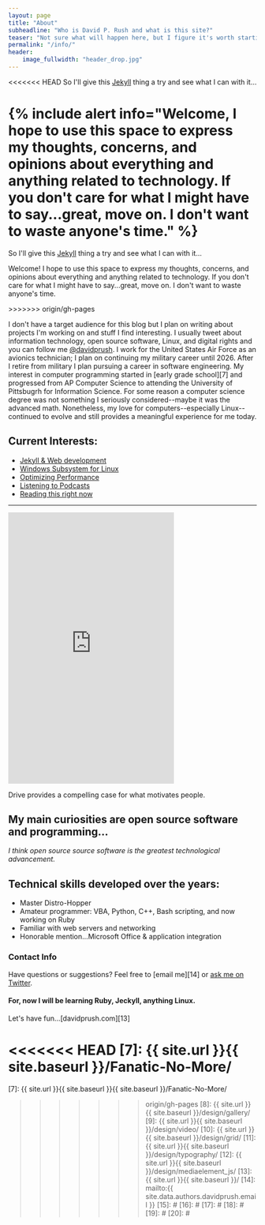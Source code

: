 ```yaml
---
layout: page
title: "About"
subheadline: "Who is David P. Rush and what is this site?"
teaser: "Not sure what will happen here, but I figure it's worth starting something on GitHub with this Jeckyll thing. Who knows? Maybe this we become something interesting for someone...maybe...at least one person."
permalink: "/info/"
header:
    image_fullwidth: "header_drop.jpg"
---
```

<!--more-->
<<<<<<< HEAD
So I'll give this [Jekyll][1] thing a try and see what I can with it...

{% include alert info="Welcome, I hope to use this space to express my thoughts, concerns, and opinions about everything and anything related to technology. If you don't care for what I might have to say...great, move on. I don't want to waste anyone's time." %}
=======

So I'll give this [Jekyll][1] thing a try and see what I can with it...

<p class="message">
  Welcome! I hope to use this space to express my thoughts, concerns, and opinions about everything and anything related to technology. If you don't care for what I might have to say...great, move on. I don't want to waste anyone's time.
</p>
>>>>>>> origin/gh-pages

I don't have a target audience for this blog but I plan on writing about projects I'm working on and stuff I find interesting. I usually tweet about information technology, open source software, Linux, and digital rights and you can follow me [@davidprush][6]. I work for the United States Air Force as an avionics technician; I plan on continuing my military career until 2026. After I retire from military I plan pursuing a career in software engineering. My interest in computer programming started in [early grade school][7] and progressed from AP Computer Science to attending the University of Pittsbugrh for Information Science. For some reason a computer science degree was not something I seriously considered--maybe it was the advanced math. Nonetheless, my love for computers--especially Linux--continued to evolve and still provides a meaningful experience for me today.


## Current Interests:

* [Jekyll & Web development][1]
* [Windows Subsystem for Linux][2]
* [Optimizing Performance][3]
* [Listening to Podcasts][4]
* [Reading this right now][5]

 <hr> <iframe type="text/html" width="336" height="550" frameborder="0" allowfullscreen style="max-width:100%" src="https://read.amazon.com/kp/card?asin=B004P1JDJO&preview=inline&linkCode=kpe&ref_=cm_sw_r_kb_dp_iX72AbVYPQYH8" ></iframe> <p>Drive provides a compelling case for what motivates people.</p>


## My main curiosities are open source software and programming...


*I think open source source software is the greatest technological advancement.*


## Technical skills developed over the years:

* Master Distro-Hopper
* Amateur programmer: VBA, Python, C++, Bash scripting, and now working on Ruby
* Familiar with web servers and networking
* Honorable mention...Microsoft Office & application integration


### Contact Info
Have questions or suggestions? Feel free to [email me][14] or [ask me on Twitter][6].


#### For, now I will be learning Ruby, Jeckyll, anything Linux.


Let's have fun...[davidprush.com][13]

 [1]: https://jekyllrb.com/
 [2]: https://docs.microsoft.com/en-us/windows/wsl/install-win10
 [3]: https://tim.blog/
 [4]: http://podcasts.joerogan.net/
 [5]: https://read.amazon.com/kp/embed?asin=B004P1JDJO&preview=newtab&linkCode=kpe&ref_=cm_sw_r_kb_dp_iX72AbVYPQYH8
 [6]: https://twitter.com/davidprush
<<<<<<< HEAD
 [7]: {{ site.url }}{{ site.baseurl }}/Fanatic-No-More/
=======
 [7]: {{ site.url }}{{ site.baseurl }}{{ site.baseurl }}/Fanatic-No-More/
>>>>>>> origin/gh-pages
 [8]: {{ site.url }}{{ site.baseurl }}/design/gallery/
 [9]: {{ site.url }}{{ site.baseurl }}/design/video/
 [10]: {{ site.url }}{{ site.baseurl }}/design/grid/
 [11]: {{ site.url }}{{ site.baseurl }}/design/typography/
 [12]: {{ site.url }}{{ site.baseurl }}/design/mediaelement_js/
 [13]: {{ site.url }}{{ site.baseurl }}/
 [14]: mailto:{{ site.data.authors.davidprush.email }}
 [15]: #
 [16]: #
 [17]: #
 [18]: #
 [19]: #
 [20]: #